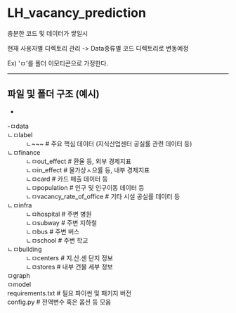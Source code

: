 # LH_vacancy_prediction

충분한 코드 및 데이터가 쌓일시

현재 사용자별 디렉토리 관리
->
Data종류별 코드 디렉토리로 변동예정

Ex)
'ㅁ'를 폴더 이모티콘으로 가정한다.

------------

## 파일 및 폴더 구조 (예시)
+
-ㅁdata <br>
ㄴㅁlabel <br>
   ㄴ~~~ # 주요 핵심 데이터 (지식산업센터 공실률 관련 데이터 등) <br>
ㄴㅁfinance <br>
   ㄴㅁout_effect # 환율 등, 외부 경제지표 <br>
   ㄴㅁin_effect  # 물가상ㅅ으률 등, 내부 경제지표 <br>
   ㄴㅁcard # 카드 매출 데이터 등 <br>
   ㄴㅁpopulation # 인구 및 인구이동 데이터 등 <br>
   ㄴㅁvacancy_rate_of_office # 기타 시설 공실률 데이터 등 <br> 
ㄴㅁinfra <br>
   ㄴㅁhospital # 주변 병원 <br> 
   ㄴㅁsubway # 주변 지하철 <br>
   ㄴㅁbus # 주변 버스 <br>
   ㄴㅁschool # 주변 학교 <br>
ㄴㅁbuilding <br>
   ㄴㅁcenters # 지.산.센 단지 정보 <br>
   ㄴㅁstores # 내부 건물 세부 정보 <br>
ㅁgraph <br>
ㅁmodel <br>
requirements.txt # 필요 파이썬 및 패키지 버전 <br>
config.py # 전역변수 혹은 옵션 등 모음 <br>  
